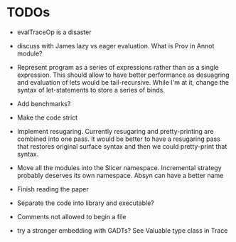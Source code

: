 TODOs
=====

  * evalTraceOp is a disaster

  * discuss with James lazy vs eager evaluation.  What is Prov in Annot module?

  * Represent program as a series of expressions rather than as a single
    expression.  This should allow to have better performance as desuagring and
    evaluation of lets would be tail-recursive.  While I'm at it, change the
    syntax of let-statements to store a series of binds.

  * Add benchmarks?

  * Make the code strict

  * Implement resugaring. Currently resugaring and pretty-printing are combined
    into one pass.  It would be better to have a resugaring pass that restores
    original surface syntax and then we could pretty-print that syntax.

  * Move all the modules into the Slicer namespace.  Incremental strategy
    probably deserves its own namespace.  Absyn can have a better name

  * Finish reading the paper

  * Separate the code into library and executable?

  * Comments not allowed to begin a file

  * try a stronger embedding with GADTs?  See Valuable type class in Trace
